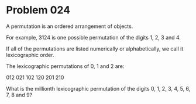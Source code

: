 Problem 024
===========

A permutation is an ordered arrangement of objects.

For example, 3124 is one possible permutation of the digits 1, 2, 3 and 4.

If all of the permutations are listed numerically or alphabetically, we call it lexicographic order.

The lexicographic permutations of 0, 1 and 2 are:

012 021 102 120 201 210

What is the millionth lexicographic permutation of the digits 0, 1, 2, 3, 4, 5, 6, 7, 8 and 9?

